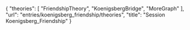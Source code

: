 {
    "theories": [
        "FriendshipTheory",
        "KoenigsbergBridge",
        "MoreGraph"
    ],
    "url": "entries/koenigsberg_friendship/theories",
    "title": "Session Koenigsberg_Friendship"
}